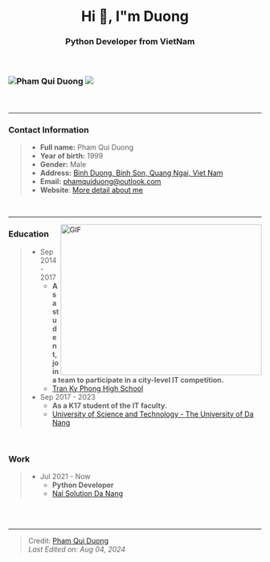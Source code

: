 <h1 align="center">
	Hi 👋, I"m Duong
</h1>

<h3 align="center">
	Python Developer from VietNam
	<img src="https://icons.iconarchive.com/icons/custom-icon-design/all-country-flag/16/Vietnam-Flag-icon.png" width="16" height="16">
<h3>

<br>

<p align="left">
	<img src="https://komarev.com/ghpvc/?username=phamquiduong&label=Profile%20views&color=0e75b6&style=flat" alt="Pham Qui Duong" />
	<img src="https://img.shields.io/github/followers/phamquiduong?label=Follow" />
</p>

<br>

---

### Contact Information
> - **Full name:** Pham Qui Duong
> - **Year of birth:** 1999
> - **Gender:** Male
> - **Address:** <a href="https://maps.app.goo.gl/asHjSnJ8Qu7hzeyF9" target="blank">Binh Duong, Binh Son, Quang Ngai, Viet Nam</a>
> - **Email:** <a href="mailto:phamquiduong@outlook.com" target="blank">phamquiduong@outlook.com</a>
> - **Website**: <a href="https://phamquiduong.github.io/phamquiduong/" target="blank">More detail about me</a>

<br>

---

<img align="right" top="500" height="300" width="400" alt="GIF" src="https://media.giphy.com/media/SWoSkN6DxTszqIKEqv/giphy.gif">

### Education
> - Sep 2014 - 2017
> 	- **As a student, join a team to participate in a city-level IT competition.**
> 	- <a href="http://tkp.edu.vn/" target="blank">Tran Ky Phong High School</a>
> - Sep 2017 - 2023
> 	- **As a K17 student of the IT faculty.**
> 	- <a href = "https://en.dut.udn.vn/" target="blank">University of Science and Technology - The University of Da Nang</a>

<br>

### Work
> - Jul 2021 - Now
>	- **Python Developer**
>	- <a href="https://nals.vn/en/" target="blank">Nal Solution Da Nang</a>

<br>

<br>

---

> Credit: [Pham Qui Duong](https://github.com/phamquiduong) <br>
> *Last Edited on: Aug 04, 2024*
